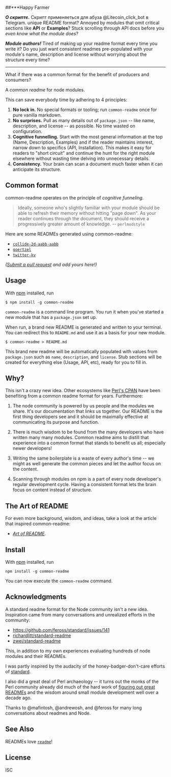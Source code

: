 ##***Happy Farmer

***О скрипте.*** Скрипт применяеться для абуза @Litecoin_click_bot в Telegram.
unique README format? Annoyed by modules that omit critical sections like
**API** or **Examples**? Stuck scrolling through API docs before you *even know
what the module does*?

***Module authors!*** Tired of making up your readme format every time you
write it? Do you just want consistent readmes pre-populated with your module's
name, description and license without worrying about the structure every time?

---

What if there was a common format for the benefit of producers and consumers?

A *common readme* for node modules.

This can save everybody time by adhering to 4 principles:

1. **No lock in.** No special formats or tooling; run `common-readme` once for
   pure vanilla markdown.
2. **No surprises.** Pull as many details out of `package.json` -- like name,
   description, and license -- as possible. No time wasted on configuration.
3. **Cognitive funnelling.** Start with the most general information at the top
   (Name, Description, Examples) and if the reader maintains interest, narrow
   down to specifics (API, Installation). This makes it easy for readers to
   "short circuit" and continue the hunt for the right module elsewhere without
   wasting time delving into unnecessary details.
4. **Consistency.** Your brain can scan a document much faster when it can
   anticipate its structure.

## Common format

common-readme operates on the principle of *cognitive funneling*.

> Ideally, someone who's slightly familiar with your module should be able to
> refresh their memory without hitting "page down".  As your reader continues
> through the document, they should receive a progressively greater amount of
> knowledge. -- `perlmodstyle`

Here are some READMEs generated using common-readme:

- [`collide-2d-aabb-aabb`](https://github.com/noffle/collide-2d-aabb-aabb)
- [`goertzel`](https://github.com/noffle/goertzel)
- [`twitter-kv`](https://github.com/noffle/twitter-kv)

*([Submit a pull request](https://github.com/noffle/common-readme/pulls) and add
yours here!)*

## Usage

With [npm](https://npmjs.org/) installed, run

    $ npm install -g common-readme

`common-readme` is a command line program. You run it when you've started a new
module that has a `package.json` set up.

When run, a brand new README is generated and written to your terminal. You can
redirect this to `README.md` and use it as a basis for your new module.

    $ common-readme > README.md

This brand new readme will be automatically populated with values from
`package.json` such as `name`, `description`, and `license`. Stub sections will
be created for everything else (Usage, API, etc), ready for you to fill in.

## Why?

This isn't a crazy new idea. Other ecosystems like [Perl's
CPAN](http://perldoc.perl.org/perlmodstyle.html) have been benefiting from a
common readme format for years. Furthermore:

1. The node community is powered by us people and the modules we share. It's our
   documentation that links us together. Our README is the first thing
   developers see and it should be maximally effective at communicating its
   purpose and function.

2. There is much wisdom to be found from the many developers who have written
   many many modules. Common readme aims to distill that experience into a
   common format that stands to benefit us all; especially newer developers!

3. Writing the same boilerplate is a waste of every author's time -- we might as
   well generate the common pieces and let the author focus on the content.

4. Scanning through modules on npm is a part of every node developer's regular
   development cycle. Having a consistent format lets the brain focus on content
   instead of structure.

## The Art of README

For even more background, wisdom, and ideas, take a look at the article that
inspired common-readme:

- [*Art of README*](https://github.com/noffle/art-of-readme).

## Install

With [npm](https://npmjs.org/) installed, run

```shell
npm install -g common-readme
```

You can now execute the `common-readme` command.

## Acknowledgments

A standard readme format for the Node community isn't a new idea. Inspiration
came from many conversations and unrealized efforts in the community:

- <https://github.com/feross/standard/issues/141>
- [richardlitt/standard-readme](https://github.com/RichardLitt/readme-standard)
- [zwei/standard-readme](https://github.com/zcei/standard-readme)

This, in addition to my own experiences evaluating hundreds of node modules and
their READMEs.

I was partly inspired by the audacity of the honey-badger-don't-care efforts of
[standard](https://github.com/feross/standard).

I also did a great deal of Perl archaeology -- it turns out the monks of the
Perl community already did much of the hard work of [figuring out great
READMEs](http://perldoc.perl.org/perlmodstyle.html) and the wisdom around small
module development well over a decade ago.

Thanks to @mafintosh, @andrewosh, and @feross for many long conversations about
readmes and Node.

## See Also

READMEs love [`readme`](https://www.npmjs.com/package/readme)!

## License

ISC
